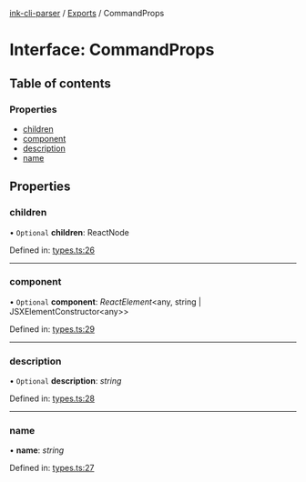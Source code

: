 [ink-cli-parser](../README.md) / [Exports](../modules.md) / CommandProps

# Interface: CommandProps

## Table of contents

### Properties

- [children](commandprops.md#children)
- [component](commandprops.md#component)
- [description](commandprops.md#description)
- [name](commandprops.md#name)

## Properties

### children

• `Optional` **children**: ReactNode

Defined in: [types.ts:26](https://github.com/Souvikns/ink-cli-parser/blob/e7f88e8/lib/types.ts#L26)

___

### component

• `Optional` **component**: *ReactElement*<any, string \| JSXElementConstructor<any\>\>

Defined in: [types.ts:29](https://github.com/Souvikns/ink-cli-parser/blob/e7f88e8/lib/types.ts#L29)

___

### description

• `Optional` **description**: *string*

Defined in: [types.ts:28](https://github.com/Souvikns/ink-cli-parser/blob/e7f88e8/lib/types.ts#L28)

___

### name

• **name**: *string*

Defined in: [types.ts:27](https://github.com/Souvikns/ink-cli-parser/blob/e7f88e8/lib/types.ts#L27)
